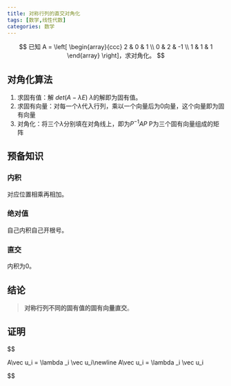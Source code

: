 ```yaml
---
title: 对称行列的直交对角化
tags: [数学,线性代数]
categories: 数学
---
```

$$
已知 A = \left[
  \begin{array}{ccc}
    2 & 0 & 1 \\
    0 & 2 & -1 \\
    1 & 1 & 1
  \end{array}
\right]，求对角化。
$$

## 对角化算法

1. 求固有值：解 $det(A-\lambda E)$ $\lambda$的解即为固有值。
2. 求固有向量：对每一个$\lambda$代入行列，乘以一个向量后为0向量，这个向量即为固有向量
3. 对角化：将三个$\lambda$分别填在对角线上，即为$P^{-1}AP$ P为三个固有向量组成的矩阵

## 预备知识

### 内积

对应位置相乘再相加。

### 绝对值

自己内积自己开根号。

### 直交

内积为0。

## 结论

> **对称行列不同的固有值的固有向量直交**。

## 证明

$$

A\vec u_i = \lambda _i \vec u_i\newline
A\vec u_i = \lambda _i \vec u_i

$$